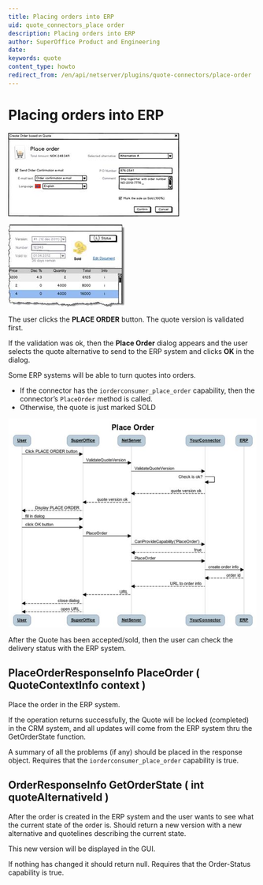 ```yaml
---
title: Placing orders into ERP
uid: quote_connectors_place order
description: Placing orders into ERP
author: SuperOffice Product and Engineering
date:
keywords: quote
content_type: howto
redirect_from: /en/api/netserver/plugins/quote-connectors/place-order
---
```


# Placing orders into ERP

![21][img1]

![22][img2]

The user clicks the **PLACE ORDER** button. The quote version is validated first.

If the validation was ok, then the **Place Order** dialog appears and the user selects the quote alternative to send to the ERP system and clicks **OK** in the dialog.

Some ERP systems will be able to turn quotes into orders.

* If the connector has the `iorderconsumer_place_order` capability, then the connector’s `PlaceOrder` method is called.
* Otherwise, the quote is just marked SOLD

![23][img3]

After the Quote has been accepted/sold, then the user can check the delivery status with the ERP system.

## PlaceOrderResponseInfo PlaceOrder ( QuoteContextInfo context )

Place the order in the ERP system.

If the operation returns successfully, the Quote will be locked (completed) in the CRM system, and all updates will come from the ERP system thru the GetOrderState function.

A summary of all the problems (if any) should be placed in the response object. Requires that the `iorderconsumer_place_order` capability is true.

## OrderResponseInfo GetOrderState ( int quoteAlternativeId )

After the order is created in the ERP system and the user wants to see what the current state of the order is. Should return a new version with a new alternative and quotelines describing the current state.

This new version will be displayed in the GUI.

If nothing has changed it should return null.
Requires that the Order-Status capability is true.

<!-- Referenced images -->
[img1]: media/image021.jpg
[img2]: media/image022.jpg
[img3]: media/image023.jpg
